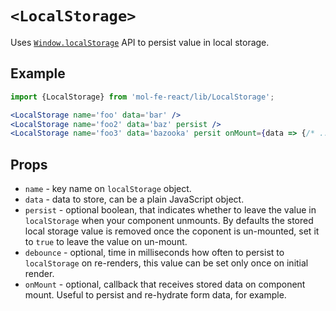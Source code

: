 # `<LocalStorage>`

Uses [`Window.localStorage`](https://developer.mozilla.org/en-US/docs/Web/API/Window/localStorage) API to persist value in local storage.

## Example

```jsx
import {LocalStorage} from 'mol-fe-react/lib/LocalStorage';

<LocalStorage name='foo' data='bar' />
<LocalStorage name='foo2' data='baz' persist />
<LocalStorage name='foo3' data='bazooka' persit onMount={data => {/* ... */}} />
```

## Props

  - `name` - key name on `localStorage` object.
  - `data` - data to store, can be a plain JavaScript object.
  - `persist` - optional boolean, that indicates whether to leave the value in `localStorage` when
  your component unmounts. By defaults the stored local storage value is removed once the coponent is
  un-mounted, set it to `true` to leave the value on un-mount.
  - `debounce` - optional, time in milliseconds how often to persist to `localStorage` on re-renders, this
  value can be set only once on initial render.
  - `onMount` - optional, callback that receives stored data on component mount. Useful to persist and
  re-hydrate form data, for example.
